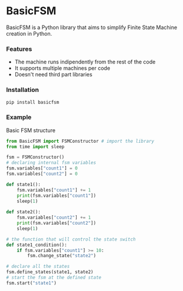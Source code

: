 # BasicFSM

BasicFSM is a Python library that aims to simplify Finite State Machine creation in Python. 
### Features

- The machine runs indipendently from the rest of the code
- It supports multiple machines per code
- Doesn't need third part libraries

### Installation

```sh
pip install basicfsm
```


### Example

Basic FSM structure
```python
from BasicFSM import FSMConstructor # import the library
from time import sleep

fsm = FSMConstructor()
# declaring internal fsm variables
fsm.variables["count1"] = 0
fsm.variables["count2"] = 0

def state1():
    fsm.variables["count1"] += 1
    print(fsm.variables["count1"])
    sleep(1)
    
def state2():
    fsm.variables["count2"] += 1
    print(fsm.variables["count2"])
    sleep(1)

# the function that will control the state switch
def state1_condition():
    if fsm.variables["count1"] >= 10:
        fsm.change_state("state2")

# declare all the states
fsm.define_states(state1, state2)
# start the fsm at the defined state
fsm.start("state1")
```
